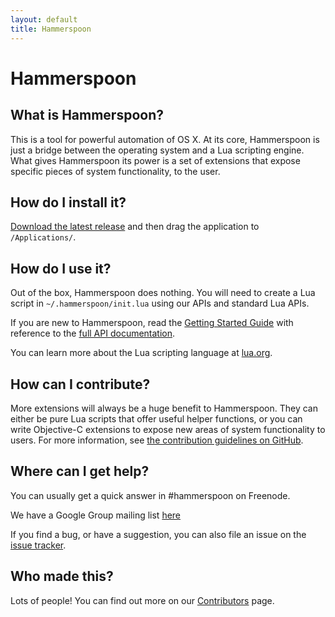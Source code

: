 ```yaml
---
layout: default
title: Hammerspoon
---
```


# Hammerspoon

## What is Hammerspoon?

This is a tool for powerful automation of OS X. At its core, Hammerspoon is just a bridge between the operating system and a Lua scripting engine.
What gives Hammerspoon its power is a set of extensions that expose specific pieces of system functionality, to the user.

## How do I install it?

[Download the latest release](https://github.com/Hammerspoon/hammerspoon/releases/latest) and then drag the application to `/Applications/`.

## How do I use it?

Out of the box, Hammerspoon does nothing. You will need to create a Lua script in  `~/.hammerspoon/init.lua` using our APIs and standard Lua APIs.

If you are new to Hammerspoon, read the [Getting Started Guide](/go/) with reference to the [full API documentation](/docs/).

You can learn more about the Lua scripting language at [lua.org](http://www.lua.org/docs.html).

## How can I contribute?

More extensions will always be a huge benefit to Hammerspoon. They can either be pure Lua scripts that offer useful helper functions, or you can write Objective-C extensions to expose new areas of system functionality to users. For more information, see [the contribution guidelines on GitHub](https://github.com/Hammerspoon/hammerspoon/blob/master/CONTRIBUTING.md).

## Where can I get help?

You can usually get a quick answer in #hammerspoon on Freenode.

We have a Google Group mailing list [here](https://groups.google.com/forum/#!forum/hammerspoon/)

If you find a bug, or have a suggestion, you can also file an issue on the [issue tracker](https://github.com/Hammerspoon/hammerspoon/issues).

## Who made this?

Lots of people! You can find out more on our [Contributors](/contributors.html) page.
